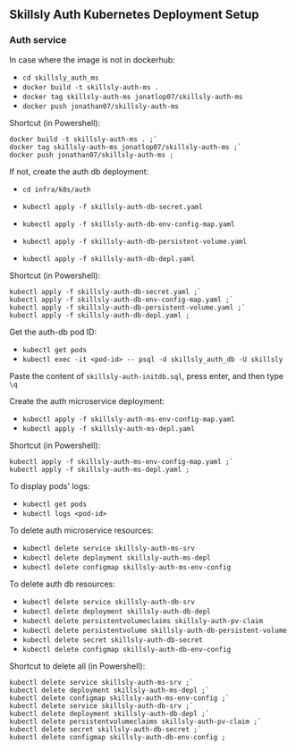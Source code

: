 ## Skillsly Auth Kubernetes Deployment Setup
### Auth service
In case where the image is not in dockerhub:
- `cd skillsly_auth_ms`
- `docker build -t skillsly-auth-ms .`
- `docker tag skillsly-auth-ms jonatlop07/skillsly-auth-ms`
- `docker push jonathan07/skillsly-auth-ms`

Shortcut (in Powershell):

```
docker build -t skillsly-auth-ms . ;`
docker tag skillsly-auth-ms jonatlop07/skillsly-auth-ms ;`
docker push jonathan07/skillsly-auth-ms ;
```

If not, create the auth db deployment:
- `cd infra/k8s/auth`

- `kubectl apply -f skillsly-auth-db-secret.yaml`
- `kubectl apply -f skillsly-auth-db-env-config-map.yaml`
- `kubectl apply -f skillsly-auth-db-persistent-volume.yaml`
- `kubectl apply -f skillsly-auth-db-depl.yaml`

Shortcut (in Powershell):

```
kubectl apply -f skillsly-auth-db-secret.yaml ;`
kubectl apply -f skillsly-auth-db-env-config-map.yaml ;`
kubectl apply -f skillsly-auth-db-persistent-volume.yaml ;`
kubectl apply -f skillsly-auth-db-depl.yaml ;
```

Get the auth-db pod ID:

- `kubectl get pods`
- `kubectl exec -it <pod-id> -- psql -d skillsly_auth_db -U skillsly`

Paste the content of `skillsly-auth-initdb.sql`, press enter, and then type `\q`

Create the auth microservice deployment:

- `kubectl apply -f skillsly-auth-ms-env-config-map.yaml`
- `kubectl apply -f skillsly-auth-ms-depl.yaml`

Shortcut (in Powershell):

```
kubectl apply -f skillsly-auth-ms-env-config-map.yaml ;`
kubectl apply -f skillsly-auth-ms-depl.yaml ;
```

To display pods' logs:

- `kubectl get pods`
- `kubectl logs <pod-id>`

To delete auth microservice resources:

- `kubectl delete service skillsly-auth-ms-srv`
- `kubectl delete deployment skillsly-auth-ms-depl`
- `kubectl delete configmap skillsly-auth-ms-env-config`

To delete auth db resources:

- `kubectl delete service skillsly-auth-db-srv`
- `kubectl delete deployment skillsly-auth-db-depl`
- `kubectl delete persistentvolumeclaims skillsly-auth-pv-claim`
- `kubectl delete persistentvolume skillsly-auth-db-persistent-volume`
- `kubectl delete secret skillsly-auth-db-secret`
- `kubectl delete configmap skillsly-auth-db-env-config`

Shortcut to delete all (in Powershell):

```
kubectl delete service skillsly-auth-ms-srv ;`
kubectl delete deployment skillsly-auth-ms-depl ;`
kubectl delete configmap skillsly-auth-ms-env-config ;`
kubectl delete service skillsly-auth-db-srv ;`
kubectl delete deployment skillsly-auth-db-depl ;`
kubectl delete persistentvolumeclaims skillsly-auth-pv-claim ;`
kubectl delete secret skillsly-auth-db-secret ;`
kubectl delete configmap skillsly-auth-db-env-config ; 
```
